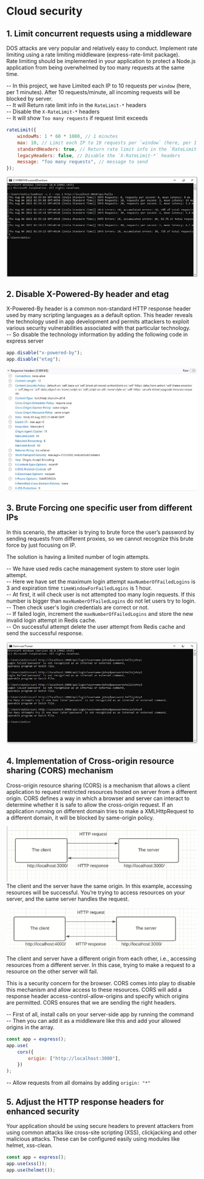 # Cloud security

## 1. Limit concurrent requests using a middleware

DOS attacks are very popular and relatively easy to conduct. Implement rate limiting using a rate limiting middleware (express-rate-limit package).  
Rate limiting should be implemented in your application to protect a Node.js application from being overwhelmed by too many requests at the same time.

-- In this project, we have Limited each IP to 10 requests per `window` (here, per 1 minutes). After 10 requests/minute, all incoming requests will be blocked by server.  
-- It will Return rate limit info in the `RateLimit-*` headers  
-- Disable the `X-RateLimit-*` headers  
-- It will show `Too many requests` if request limit exceeds

```javascript
rateLimit({
	windowMs: 1 * 60 * 1000, // 1 minutes
	max: 10, // Limit each IP to 10 requests per `window` (here, per 1 minutes)
	standardHeaders: true, // Return rate limit info in the `RateLimit-*` headers
	legacyHeaders: false, // Disable the `X-RateLimit-*` headers
	message: "Too many requests", // message to send
});
```  
![dDos](https://raw.githubusercontent.com/ashisdeveloper/cloud-security/main/files/ddos.jpg)  


## 2. Disable X-Powered-By header and etag

X-Powered-By header is a common non-standard HTTP response header used by many scripting languages as a default option. This header reveals the technology used in app development and permits attackers to exploit various security vulnerabilities associated with that particular technology.  
-- So disable the technology information by adding the following code in express server  

```javascript
app.disable("x-powered-by");
app.disable("etag");
```  
![dDos](https://raw.githubusercontent.com/ashisdeveloper/cloud-security/main/files/header.jpg)  

## 3. Brute Forcing one specific user from different IPs

In this scenario, the attacker is trying to brute force the user’s password by sending requests from different proxies, so we cannot recognize this brute force by just focusing on IP.  

The solution is having a limited number of login attempts.  

-- We have used redis cache management system to store user login attempt.  
-- Here we have set the maximum login attempt `maxNumberOfFailedLogins` is 3 and expiration time `timeWindowForFailedLogins` is 1 hour.  
-- At first, it will check user is not attempted too many login requests. If this number is bigger than `maxNumberOfFailedLogins` do not let users try to login. 	
-- Then check user's login credentials are correct or not.  
-- If failed login, increment the `maxNumberOfFailedLogins` and store the new invalid login attempt in Redis cache.  
-- On successful attempt delete the user attempt from Redis cache and send the successful response.  

![dDos](https://raw.githubusercontent.com/ashisdeveloper/cloud-security/main/files/brute-force.jpg)  


## 4. Implementation of Cross-origin resource sharing (CORS) mechanism 

Cross-origin resource sharing (CORS) is a mechanism that allows a client application to request restricted resources hosted on server from a different origin. CORS defines a way in which a browser and server can interact to determine whether it is safe to allow the cross-origin request. If an application running on different domain tries to make a XMLHttpRequest to a different domain, it will be blocked by same-origin policy.  

![same-origin](https://raw.githubusercontent.com/ashisdeveloper/cloud-security/main/files/same-origin.jpg)  
The client and the server have the same origin. In this example, accessing resources will be successful. You’re trying to access resources on your server, and the same server handles the request.  

![diffrent-origin](https://raw.githubusercontent.com/ashisdeveloper/cloud-security/main/files/diffrent-origin.jpg)  
The client and server have a different origin from each other, i.e., accessing resources from a different server. In this case, trying to make a request to a resource on the other server will fail.

This is a security concern for the browser. CORS comes into play to disable this mechanism and allow access to these resources. CORS will add a response header access-control-allow-origins and specify which origins are permitted. CORS ensures that we are sending the right headers.  

-- First of all, install calls on your server-side app by running the command  
-- Then you can add it as a middleware like this and add your allowed origins in the array.  
```javascript
const app = express();
app.use(
	cors({
		origin: ["http://localhost:3000"],
	})
);
```
-- Allow requests from all domains by adding `origin: "*"`  


## 5. Adjust the HTTP response headers for enhanced security

Your application should be using secure headers to prevent attackers from using common attacks like cross-site scripting (XSS), clickjacking and other malicious attacks. These can be configured easily using modules like helmet, xss-clean.  

```javascript
const app = express();
app.use(xss());
app.use(helmet());
```
